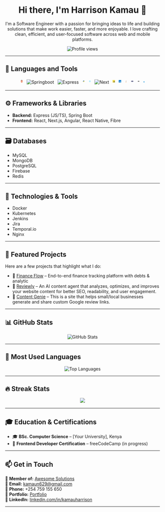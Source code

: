 <h1 align="center">Hi there, I'm Harrison Kamau 👋</h1>

<p align="center">
  I'm a Software Engineer with a passion for bringing ideas to life and building solutions that make work easier, faster, and more enjoyable. I love crafting clean, efficient, and user-focused software across web and mobile platforms.
</p>

<p align="center">
  <img src="https://komarev.com/ghpvc/?username=kamau-n&label=Profile%20views&color=0e75b6&style=flat" alt="Profile views" />
</p>

---

## 🧰 Languages and Tools
<p align="center">
  <img src="https://raw.githubusercontent.com/github/explore/main/topics/html/html.png" alt="HTML" height="8" style="margin: 4px;" />
  <img src="https://raw.githubusercontent.com/github/explore/main/topics/springboot/springboot.png" alt="Springboot" height="8" style="margin: 4px;" />
  <img src="https://raw.githubusercontent.com/github/explore/main/topics/node/node.png" alt="Express" height="8" style="margin: 4px;" />
  <img src="https://raw.githubusercontent.com/github/explore/main/topics/python/python.png" alt="Python" height="8" style="margin: 4px;" />
  <img src="https://raw.githubusercontent.com/github/explore/main/topics/react/react.png" alt="React" height="8" style="margin: 4px;" />
  <img src="https://raw.githubusercontent.com/github/explore/main/topics/next/next.png" alt="Next" height="8" style="margin: 4px;" />
  <img src="https://raw.githubusercontent.com/github/explore/main/topics/javascript/javascript.png" alt="JavaScript" height="8" style="margin: 4px;" />
  <img src="https://raw.githubusercontent.com/github/explore/main/topics/typescript/typescript.png" alt="TypeScript" height="8" style="margin: 4px;" />
    <img src="https://raw.githubusercontent.com/github/explore/main/topics/java/java.png" alt="Java" height="8" style="margin: 4px;" />
  <img src="https://raw.githubusercontent.com/github/explore/main/topics/php/php.png" alt="PHP" height="8" style="margin: 4px;" />
  <img src="https://raw.githubusercontent.com/github/explore/main/topics/go/go.png" alt="GO" height="8" style="margin: 4px;" />
<!--   <img src="https://github.com/devicons/devicon/blob/master/icons/java/java-original-wordmark.svg" alt="Java" height="8" style="margin: 4px;" />
  <img src="https://github.com/devicons/devicon/blob/master/icons/php/php-original.svg" alt="PHP" height="4" style="margin: 4px;" />
  <img src="https://github.com/devicons/devicon/blob/master/icons/css3/css3-original-wordmark.svg" alt="CSS3" height="4" style="margin: 4px;" /> -->
  <img src="https://raw.githubusercontent.com/github/explore/main/topics/visual-studio-code/visual-studio-code.png" alt="VS Code" height="4" style="margin: 4px;" />
</p>

---

## ⚙️ Frameworks & Libraries
- **Backend:** Express (JS/TS), Spring Boot  
- **Frontend:** React, Next.js, Angular, React Native, Fibre

---

## 🗃️ Databases
- MySQL
- MongoDB
- PostgreSQL
- Firebase
- Redis

---

## 🔧 Technologies & Tools
- Docker
- Kubernetes
- Jenkins
- Jira
- Temporal.io
- Nginx

---

## 📌 Featured Projects

Here are a few projects that highlight what I do:

- 🎯 [Finance Flow](https://github.com/kamau-n/smart-booking-system) – End-to-end finance tracking platform with debts & analytic  
- 📱 [Reviewly](https://github.com/kamau-n/) – An AI content agent that analyzes, optimizes, and improves your website content for better SEO, readability, and user engagement.  
- 🔐 [Content Genie](https://github.com/kamau-n/) – This is a site that helps small/local businesses generate and share custom Google review links.

---

## 📊 GitHub Stats

<p align="center">
  <img src="https://github-readme-stats.vercel.app/api?username=kamau-n&show_icons=true&theme=default" alt="GitHub Stats" height="80" />
</p>

---

## 🧮 Most Used Languages

<p align="center">
  <img src="https://github-readme-stats.vercel.app/api/top-langs/?username=kamau-n&layout=compact&theme=default" alt="Top Languages" height="140" />
</p>

---

## 🔥 Streak Stats

<p align="center">
  <picture>
    <source media="(prefers-color-scheme: dark)" srcset="https://streak-stats.demolab.com?user=kamau-n&theme=dark" />
    <img src="https://streak-stats.demolab.com?user=kamau-n&theme=default" />
  </picture>
</p>

---

## 🎓 Education & Certifications

- 🎓 **BSc. Computer Science** – [Your University], Kenya  
- 📜 **Frontend Developer Certification** – freeCodeCamp (in progress)

---

## 📫 Get in Touch

<p>
  💼 <strong>Member of:</strong> <a href="https://awesome.co.ke" target="_blank">Awesome Solutions</a><br />
  📧 <strong>Email:</strong> <a href="mailto:kamaun629@gmail.com">kamaun629@gmail.com</a><br />
  📱 <strong>Phone:</strong> +254 759 155 650<br />
  🔗 <strong>Portfolio:</strong> <a href="https://www.kamauharrison.co.ke" target="_blank">Portfolio</a><br />
  💼 <strong>LinkedIn:</strong> <a href="https://linkedin.com/in/kamauharrison" target="_blank">linkedin.com/in/kamauharrison</a>
</p>

---

<!---
kamau-n/kamau-n is a ✨ special ✨ repository because its `README.md` (this file) appears on your GitHub profile.
You can click the Preview link to take a look at your changes.
--->
